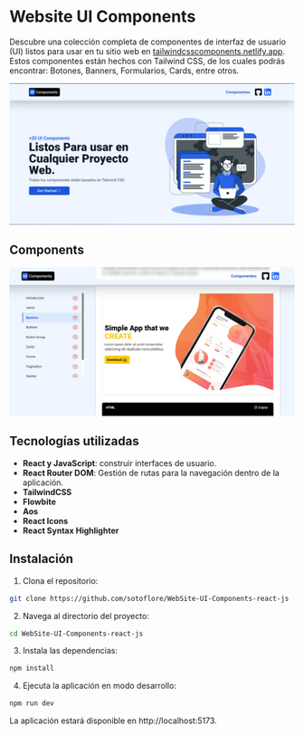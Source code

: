 # Website UI Components

Descubre una colección completa de componentes de interfaz de usuario (UI) listos para usar en tu sitio web en [tailwindcsscomponents.netlify.app](https://tailwindcsscomponents.netlify.app). Estos componentes están hechos con Tailwind CSS, de los cuales podrás encontrar: Botones, Banners, Formularios, Cards, entre otros.


![tailwindcsscomponents.netlify.app](https://github.com/sotoflore/WebSite-UI-Components-react-js/blob/main/public/web-app.png)

## Components
![tailwindcsscomponents.netlify.app](https://github.com/sotoflore/WebSite-UI-Components-react-js/blob/main/public/web-app-components.png)

## Tecnologías utilizadas
- **React y JavaScript**: construir interfaces de usuario.
- **React Router DOM**: Gestión de rutas para la navegación dentro de la aplicación.
- **TailwindCSS**
- **Flowbite**
- **Aos**
- **React Icons**
- **React Syntax Highlighter**

## Instalación
1. Clona el repositorio:
```bash
git clone https://github.com/sotoflore/WebSite-UI-Components-react-js
```
2. Navega al directorio del proyecto:
```bash
cd WebSite-UI-Components-react-js
```
3. Instala las dependencias:
```bash
npm install
```
4. Ejecuta la aplicación en modo desarrollo:
```bash
npm run dev
```
La aplicación estará disponible en http://localhost:5173.
